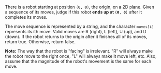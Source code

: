 There is a robot starting at position `(0, 0)`, the origin, on a 2D plane. Given a sequence of its moves, judge if this robot **ends up at `(0, 0)`** after it completes its moves.

The move sequence is represented by a string, and the character `moves[i]` represents its ith move. Valid moves are R (right), L (left), U (up), and D (down). If the robot returns to the origin after it finishes all of its moves, return true. Otherwise, return false.

**Note:** The way that the robot is "facing" is irrelevant. "R" will always make the robot move to the right once, "L" will always make it move left, etc. Also, assume that the magnitude of the robot's movement is the same for each move.